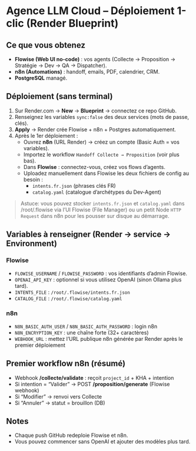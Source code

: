 # Agence LLM Cloud – Déploiement 1-clic (Render Blueprint)

## Ce que vous obtenez
- **Flowise (Web UI no-code)** : vos agents (Collecte → Proposition → Stratégie → Dev → QA → Dispatcher).
- **n8n (Automations)** : handoff, emails, PDF, calendrier, CRM.
- **PostgreSQL** managé.

## Déploiement (sans terminal)
1) Sur Render.com → **New** → **Blueprint** → connectez ce repo GitHub.
2) Renseignez les variables `sync:false` des deux services (mots de passe, clés).
3) **Apply** → Render crée Flowise + n8n + Postgres automatiquement.
4) Après le 1er déploiement :
   - Ouvrez **n8n** (URL Render) → créez un compte (Basic Auth = vos variables).
   - Importez le workflow `Handoff Collecte → Proposition` (voir plus bas).
   - Dans **Flowise** : connectez-vous, créez vos flows d’agents.
   - Uploadez manuellement dans Flowise les deux fichiers de config au besoin :
     - `intents.fr.json` (phrases clés FR)
     - `catalog.yaml` (catalogue d’archétypes du Dev-Agent)

> Astuce: vous pouvez stocker `intents.fr.json` et `catalog.yaml` dans /root/.flowise via l’UI Flowise (File Manager) ou un petit Node `HTTP Request` dans n8n pour les pousser sur disque au démarrage.

## Variables à renseigner (Render → service → Environment)
### Flowise
- `FLOWISE_USERNAME` / `FLOWISE_PASSWORD` : vos identifiants d’admin Flowise.
- `OPENAI_API_KEY` : optionnel si vous utilisez OpenAI (sinon Ollama plus tard).
- `INTENTS_FILE` : `/root/.flowise/intents.fr.json`
- `CATALOG_FILE` : `/root/.flowise/catalog.yaml`

### n8n
- `N8N_BASIC_AUTH_USER` / `N8N_BASIC_AUTH_PASSWORD` : login n8n
- `N8N_ENCRYPTION_KEY` : une chaîne forte (32+ caractères)
- `WEBHOOK_URL` : mettez l’URL publique n8n générée par Render après le premier déploiement

## Premier workflow n8n (résumé)
- Webhook **/collecte/validate** : reçoit `project_id` + KHA + intention
- Si intention = “Valider” → POST **/proposition/generate** (Flowise webhook)
- Si “Modifier” → renvoi vers Collecte
- Si “Annuler” → statut = brouillon (DB)

## Notes
- Chaque push GitHub redeploie Flowise et n8n.
- Vous pouvez commencer sans OpenAI et ajouter des modèles plus tard.

